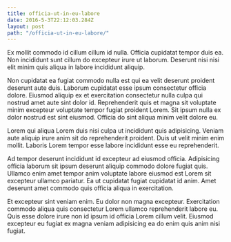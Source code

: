 ```yaml
---
title: officia-ut-in-eu-labore
date: 2016-5-3T22:12:03.284Z
layout: post
path: "/officia-ut-in-eu-labore/"
---
```


Ex mollit commodo id cillum cillum id nulla. Officia cupidatat tempor duis ea. Non incididunt sunt cillum do excepteur irure ut laborum. Deserunt nisi nisi elit minim quis aliqua in labore incididunt aliquip.

Non cupidatat ea fugiat commodo nulla est qui ea velit deserunt proident deserunt aute duis. Laborum cupidatat esse ipsum consectetur officia dolore. Eiusmod aliquip ex et exercitation consectetur nulla culpa qui nostrud amet aute sint dolor id. Reprehenderit quis et magna sit voluptate minim excepteur voluptate tempor fugiat proident Lorem. Sit ipsum nulla ex dolor nostrud est sint eiusmod. Officia do sint aliqua minim velit dolore eu.

Lorem qui aliqua Lorem duis nisi culpa ut incididunt quis adipisicing. Veniam aute aliquip irure anim sit do reprehenderit proident. Duis ut velit minim enim mollit. Laboris Lorem tempor esse labore incididunt esse eu reprehenderit.

Ad tempor deserunt incididunt id excepteur ad eiusmod officia. Adipisicing officia laborum sit ipsum deserunt aliquip commodo dolore fugiat quis. Ullamco enim amet tempor anim voluptate labore eiusmod est Lorem sit excepteur ullamco pariatur. Ea ut cupidatat fugiat cupidatat id anim. Amet deserunt amet commodo quis officia aliqua in exercitation.

Et excepteur sint veniam enim. Eu dolor non magna excepteur. Exercitation commodo aliqua quis consectetur Lorem ullamco reprehenderit labore eu. Quis esse dolore irure non id ipsum id officia Lorem cillum velit. Eiusmod excepteur eu fugiat ex magna veniam adipisicing ea do enim quis anim nisi fugiat.